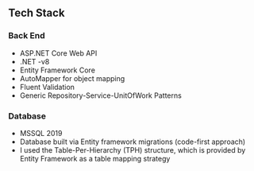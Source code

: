 ## Tech Stack 

### Back End
- ASP.NET Core Web API 
- .NET -v8
- Entity Framework Core
- AutoMapper for object mapping
- Fluent Validation
- Generic Repository-Service-UnitOfWork Patterns

### Database
- MSSQL 2019
- Database built via Entity framework migrations (code-first approach)
- I used the Table-Per-Hierarchy (TPH) structure, which is provided by Entity Framework as a table mapping strategy

